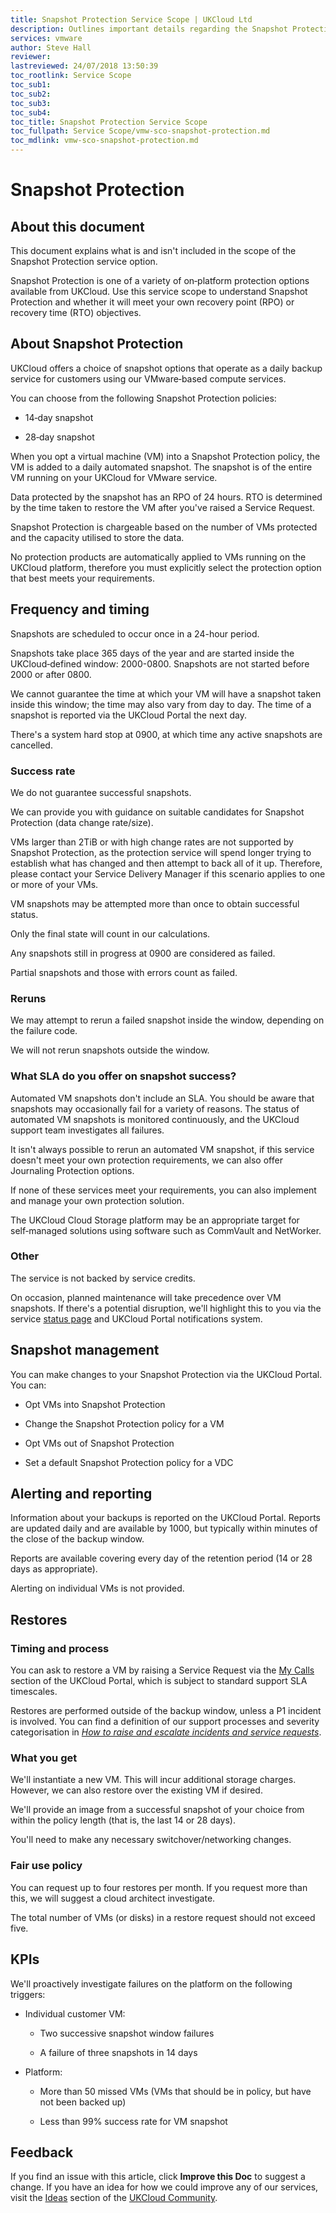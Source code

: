 ```yaml
---
title: Snapshot Protection Service Scope | UKCloud Ltd
description: Outlines important details regarding the Snapshot Protection service
services: vmware
author: Steve Hall
reviewer:
lastreviewed: 24/07/2018 13:50:39
toc_rootlink: Service Scope
toc_sub1: 
toc_sub2:
toc_sub3:
toc_sub4:
toc_title: Snapshot Protection Service Scope
toc_fullpath: Service Scope/vmw-sco-snapshot-protection.md
toc_mdlink: vmw-sco-snapshot-protection.md
---
```


# Snapshot Protection

## About this document

This document explains what is and isn't included in the scope of the Snapshot Protection service option.

Snapshot Protection is one of a variety of on‑platform protection options available from UKCloud. Use this service scope to understand Snapshot Protection and whether it will meet your own recovery point (RPO) or recovery time (RTO) objectives.

## About Snapshot Protection

UKCloud offers a choice of snapshot options that operate as a daily backup service for customers using our VMware‑based compute services.

You can choose from the following Snapshot Protection policies:

- 14‑day snapshot

- 28‑day snapshot

When you opt a virtual machine (VM) into a Snapshot Protection policy, the VM is added to a daily automated snapshot. The snapshot is of the entire VM running on your UKCloud for VMware service.

Data protected by the snapshot has an RPO of 24 hours. RTO is determined by the time taken to restore the VM after you've raised a Service Request.

Snapshot Protection is chargeable based on the number of VMs protected and the capacity utilised to store the data.

No protection products are automatically applied to VMs running on the UKCloud platform, therefore you must explicitly select the protection option that best meets your requirements.

## Frequency and timing

Snapshots are scheduled to occur once in a 24-hour period.

Snapshots take place 365 days of the year and are started inside the UKCloud‑defined window: 2000-0800. Snapshots are not started before 2000 or after 0800.

We cannot guarantee the time at which your VM will have a snapshot taken inside this window; the time may also vary from day to day. The time of a snapshot is reported via the UKCloud Portal the next day.

There's a system hard stop at 0900, at which time any active snapshots are cancelled.

### Success rate

We do not guarantee successful snapshots.

We can provide you with guidance on suitable candidates for Snapshot Protection (data change rate/size).

VMs larger than 2TiB or with high change rates are not supported by Snapshot Protection, as the protection service will spend longer trying to establish what has changed and then attempt to back all of it up. Therefore, please contact your Service Delivery Manager if this scenario applies to one or more of your VMs.

VM snapshots may be attempted more than once to obtain successful status.

Only the final state will count in our calculations.

Any snapshots still in progress at 0900 are considered as failed.

Partial snapshots and those with errors count as failed.

### Reruns

We may attempt to rerun a failed snapshot inside the window, depending on the failure code.

We will not rerun snapshots outside the window.

### What SLA do you offer on snapshot success?

Automated VM snapshots don't include an SLA. You should be aware that snapshots may occasionally fail for a variety of reasons. The status of automated VM snapshots is monitored continuously, and the UKCloud support team investigates all failures.

It isn't always possible to rerun an automated VM snapshot, if this service doesn't meet your own protection requirements, we can also offer Journaling Protection options.

If none of these services meet your requirements, you can also implement and manage your own protection solution.

The UKCloud Cloud Storage platform may be an appropriate target for self‑managed solutions using software such as CommVault and NetWorker.

### Other

The service is not backed by service credits.

On occasion, planned maintenance will take precedence over VM snapshots. If there's a potential disruption, we'll highlight this to you via the service [status page](http://status.ukcloud.com/) and UKCloud Portal notifications system.

## Snapshot management

You can make changes to your Snapshot Protection via the UKCloud Portal. You can:

- Opt VMs into Snapshot Protection

- Change the Snapshot Protection policy for a VM

- Opt VMs out of Snapshot Protection

- Set a default Snapshot Protection policy for a VDC

## Alerting and reporting

Information about your backups is reported on the UKCloud Portal. Reports are updated daily and are available by 1000, but typically within minutes of the close of the backup window.

Reports are available covering every day of the retention period (14 or 28 days as appropriate).

Alerting on individual VMs is not provided.

## Restores

### Timing and process

You can ask to restore a VM by raising a Service Request via the [My Calls](https://portal.skyscapecloud.com/support/ivanti) section of the UKCloud Portal, which is subject to standard support SLA timescales.

Restores are performed outside of the backup window, unless a P1 incident is involved. You can find a definition of our support processes and severity categorisation in [*How to raise and escalate incidents and service requests*](../portal/ptl-how-raise-escalate-service-request.md).

### What you get

We'll instantiate a new VM. This will incur additional storage charges. However, we can also restore over the existing VM if desired.

We'll provide an image from a successful snapshot of your choice from within the policy length (that is, the last 14 or 28 days).

You'll need to make any necessary switchover/networking changes.

### Fair use policy

You can request up to four restores per month. If you request more than this, we will suggest a cloud architect investigate.

The total number of VMs (or disks) in a restore request should not exceed five.

## KPIs

We'll proactively investigate failures on the platform on the following triggers:

- Individual customer VM:

  - Two successive snapshot window failures

  - A failure of three snapshots in 14 days

- Platform:

  - More than 50 missed VMs (VMs that should be in policy, but have not     been backed up)

  - Less than 99% success rate for VM snapshot

## Feedback

If you find an issue with this article, click **Improve this Doc** to suggest a change. If you have an idea for how we could improve any of our services, visit the [Ideas](https://community.ukcloud.com/ideas) section of the [UKCloud Community](https://community.ukcloud.com).
